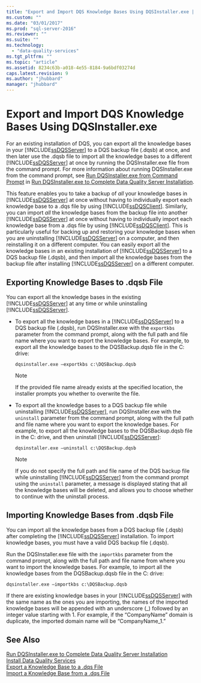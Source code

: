 ```yaml
---
title: "Export and Import DQS Knowledge Bases Using DQSInstaller.exe | Microsoft Docs"
ms.custom: ""
ms.date: "03/01/2017"
ms.prod: "sql-server-2016"
ms.reviewer: ""
ms.suite: ""
ms.technology: 
  - "data-quality-services"
ms.tgt_pltfrm: ""
ms.topic: "article"
ms.assetid: 8234c63b-a018-4e55-8184-9a6bdf03274d
caps.latest.revision: 9
ms.author: "jhubbard"
manager: "jhubbard"
---
```

# Export and Import DQS Knowledge Bases Using DQSInstaller.exe
  For an existing installation of DQS, you can export all the knowledge bases in your [!INCLUDE[ssDQSServer](../../../data-quality-services/includes/ssdqsserver-md.md)] to a DQS backup file (.dqsb) at once, and then later use the .dqsb file to import all the knowledge bases to a different [!INCLUDE[ssDQSServer](../../../data-quality-services/includes/ssdqsserver-md.md)] at once by running the DQSInstaller.exe file from the command prompt. For more information about running DQSInstaller.exe from the command prompt, see [Run DQSInstaller.exe from Command Prompt](../../../data-quality-services/install/windows/run-dqsinstaller.exe-to-complete-data-quality-server-installation.md#CommandPrompt) in [Run DQSInstaller.exe to Complete Data Quality Server Installation](../../../data-quality-services/install/windows/run-dqsinstaller.exe-to-complete-data-quality-server-installation.md).  
  
 This feature enables you to take a backup of *all* your knowledge bases in [!INCLUDE[ssDQSServer](../../../data-quality-services/includes/ssdqsserver-md.md)] at once without having to individually export each knowledge base to a .dqs file by using [!INCLUDE[ssDQSClient](../../../a9retired/includes/ssdqsclient-md.md)]. Similarly, you can import *all* the knowledge bases from the backup file into another [!INCLUDE[ssDQSServer](../../../data-quality-services/includes/ssdqsserver-md.md)] at once without having to individually import each knowledge base from a .dqs file by using [!INCLUDE[ssDQSClient](../../../a9retired/includes/ssdqsclient-md.md)]. This is particularly useful for backing up and restoring your knowledge bases when you are uninstalling [!INCLUDE[ssDQSServer](../../../data-quality-services/includes/ssdqsserver-md.md)] on a computer, and then reinstalling it on a different computer. You can easily export all the knowledge bases in an existing installation of [!INCLUDE[ssDQSServer](../../../data-quality-services/includes/ssdqsserver-md.md)] to a DQS backup file (.dqsb), and then import all the knowledge bases from the backup file after installing [!INCLUDE[ssDQSServer](../../../data-quality-services/includes/ssdqsserver-md.md)] on a different computer.  
  
##  <a name="export"></a> Exporting Knowledge Bases to .dqsb File  
 You can export all the knowledge bases in the existing [!INCLUDE[ssDQSServer](../../../data-quality-services/includes/ssdqsserver-md.md)] at any time or while uninstalling [!INCLUDE[ssDQSServer](../../../data-quality-services/includes/ssdqsserver-md.md)].  
  
-   To export all the knowledge bases in a [!INCLUDE[ssDQSServer](../../../data-quality-services/includes/ssdqsserver-md.md)] to a DQS backup file (.dqsb), run DQSInstaller.exe with the `exportkbs` parameter from the command prompt, along with the full path and file name where you want to export the knowledge bases. For example, to export all the knowledge bases to the DQSBackup.dqsb file in the C: drive:  
  
    ```  
    dqsinstaller.exe –exportkbs c:\DQSBackup.dqsb  
    ```  
  
    > [!NOTE]  
    >  If the provided file name already exists at the specified location, the installer prompts you whether to overwrite the file.  
  
-   To export all the knowledge bases to a DQS backup file while uninstalling [!INCLUDE[ssDQSServer](../../../data-quality-services/includes/ssdqsserver-md.md)], run DQSInstaller.exe with the `uninstall` parameter from the command prompt, along with the full path and file name where you want to export the knowledge bases. For example, to export all the knowledge bases to the DQSBackup.dqsb file in the C: drive, and then uninstall [!INCLUDE[ssDQSServer](../../../data-quality-services/includes/ssdqsserver-md.md)]:  
  
    ```  
    dqsinstaller.exe –uninstall c:\DQSBackup.dqsb  
    ```  
  
    > [!NOTE]  
    >  If you do not specify the full path and file name of the DQS backup file while uninstalling [!INCLUDE[ssDQSServer](../../../data-quality-services/includes/ssdqsserver-md.md)] from the command prompt using the `uninstall` parameter, a message is displayed stating that all the knowledge bases will be deleted, and allows you to choose whether to continue with the uninstall process.  
  
##  <a name="import"></a> Importing Knowledge Bases from .dqsb File  
 You can import all the knowledge bases from a DQS backup file (.dqsb) after completing the [!INCLUDE[ssDQSServer](../../../data-quality-services/includes/ssdqsserver-md.md)] installation. To import knowledge bases, you must have a valid DQS backup file (.dqsb).  
  
 Run the DQSInstaller.exe file with the `importkbs` parameter from the command prompt, along with the full path and file name from where you want to import the knowledge bases. For example, to import all the knowledge bases from the DQSBackup.dqsb file in the C: drive:  
  
```  
dqsinstaller.exe –importkbs c:\DQSBackup.dqsb  
```  
  
 If there are existing knowledge bases in your [!INCLUDE[ssDQSServer](../../../data-quality-services/includes/ssdqsserver-md.md)] with the same name as the ones you are importing, the names of the imported knowledge bases will be appended with an underscore (_) followed by an integer value starting with 1. For example, if the “CompanyName” domain is duplicate, the imported domain name will be “CompanyName_1.”  
  
## See Also  
 [Run DQSInstaller.exe to Complete Data Quality Server Installation](../../../data-quality-services/install/windows/run-dqsinstaller.exe-to-complete-data-quality-server-installation.md)   
 [Install Data Quality Services](../../../data-quality-services/install/windows/install-data-quality-services.md)   
 [Export a Knowledge Base to a .dqs File](../../../data-quality-services/export-a-knowledge-base-to-a-.dqs-file.md)   
 [Import a Knowledge Base from a .dqs File](../../../data-quality-services/import-a-knowledge-base-from-a-.dqs-file.md)  
  
  